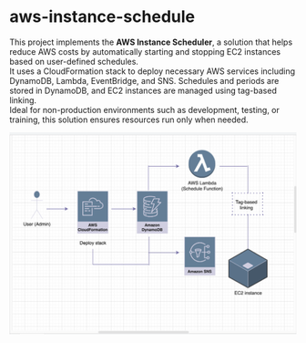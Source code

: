 # aws-instance-schedule

This project implements the **AWS Instance Scheduler**, a solution that helps reduce AWS costs by automatically starting and stopping EC2 instances based on user-defined schedules.  
It uses a CloudFormation stack to deploy necessary AWS services including DynamoDB, Lambda, EventBridge, and SNS. Schedules and periods are stored in DynamoDB, and EC2 instances are managed using tag-based linking.  
Ideal for non-production environments such as development, testing, or training, this solution ensures resources run only when needed.

![Architecture Diagram](./instance-scheduler-architecture.drawio.png)
